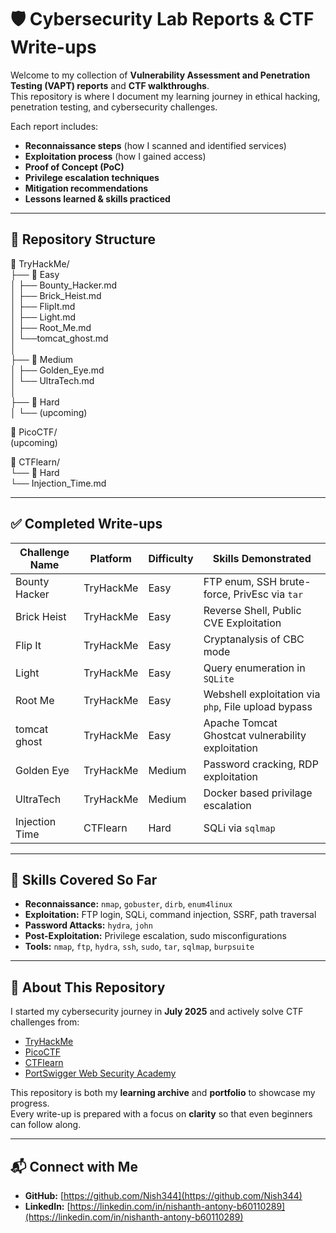 # 🛡️ Cybersecurity Lab Reports & CTF Write-ups  

Welcome to my collection of **Vulnerability Assessment and Penetration Testing (VAPT) reports** and **CTF walkthroughs**.  
This repository is where I document my learning journey in ethical hacking, penetration testing, and cybersecurity challenges.  

Each report includes:
- **Reconnaissance steps** (how I scanned and identified services)
- **Exploitation process** (how I gained access)
- **Proof of Concept (PoC)**
- **Privilege escalation techniques**
- **Mitigation recommendations**
- **Lessons learned & skills practiced**

---

## 📂 Repository Structure  

📁 TryHackMe/  
├── 📁 Easy   
│ ├── Bounty_Hacker.md   
│ ├── Brick_Heist.md   
│ ├── FlipIt.md   
│ ├── Light.md   
│ ├── Root_Me.md  
│ └──tomcat_ghost.md  
│   
├── 📁 Medium  
│ ├── Golden_Eye.md   
│  └── UltraTech.md  
│  
├── 📁 Hard  
│ └── (upcoming)    

📁 PicoCTF/  
(upcoming)

📁 CTFlearn/  
└── 📁 Hard  
    └── Injection_Time.md  

---

## ✅ Completed Write-ups  

| Challenge Name       | Platform     | Difficulty | Skills Demonstrated |
|---------------------|-------------|-----------|---------------------|
| Bounty Hacker       | TryHackMe   | Easy      | FTP enum, SSH brute-force, PrivEsc via `tar` |
| Brick Heist         | TryHackMe   | Easy      | Reverse Shell, Public CVE Exploitation |
| Flip It             | TryHackMe   | Easy      | Cryptanalysis of CBC mode |
| Light               | TryHackMe   | Easy      | Query enumeration in `SQLite` |
| Root Me             | TryHackMe   | Easy      | Webshell exploitation via `php`, File upload bypass |
| tomcat ghost        | TryHackMe   | Easy      | Apache Tomcat Ghostcat vulnerability exploitation |
| Golden Eye          | TryHackMe   | Medium    | Password cracking, RDP exploitation |
| UltraTech           | TryHackMe   | Medium    | Docker based privilage escalation |
| Injection Time      | CTFlearn    | Hard      | SQLi via `sqlmap` |
---

## 🎯 Skills Covered So Far  

- **Reconnaissance:** `nmap`, `gobuster`, `dirb`, `enum4linux`
- **Exploitation:** FTP login, SQLi, command injection, SSRF, path traversal
- **Password Attacks:** `hydra`, `john`
- **Post-Exploitation:** Privilege escalation, sudo misconfigurations
- **Tools:** `nmap`, `ftp`, `hydra`, `ssh`, `sudo`, `tar`, `sqlmap`, `burpsuite`

---

## 📌 About This Repository  

I started my cybersecurity journey in **July 2025** and actively solve CTF challenges from:
- [TryHackMe](https://tryhackme.com)
- [PicoCTF](https://picoctf.org)
- [CTFlearn](https://ctflearn.com)
- [PortSwigger Web Security Academy](https://portswigger.net/web-security)

This repository is both my **learning archive** and **portfolio** to showcase my progress.  
Every write-up is prepared with a focus on **clarity** so that even beginners can follow along.

---

## 📬 Connect with Me  

- **GitHub:** [https://github.com/Nish344](https://github.com/Nish344)  
- **LinkedIn:** [https://linkedin.com/in/nishanth-antony-b60110289](https://linkedin.com/in/nishanth-antony-b60110289)
